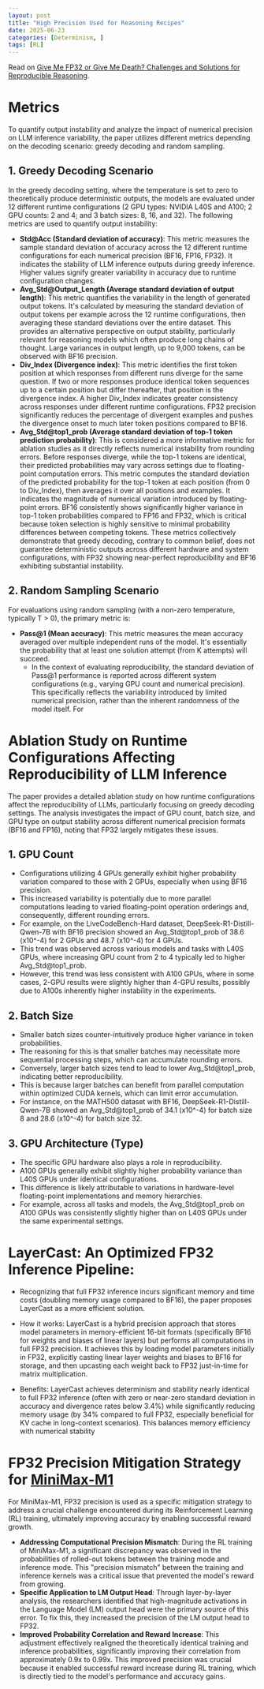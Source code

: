 ```yaml
---
layout: post
title: "High Precision Used for Reasoning Recipes"
date: 2025-06-23
categories: [Determinism, ]
tags: [RL]
---
```


Read on [Give Me FP32 or Give Me Death? Challenges and Solutions for Reproducible Reasoning](https://arxiv.org/pdf/2506.09501).


# Metrics
To quantify output instability and analyze the impact of numerical precision on LLM inference variability, the paper utilizes different metrics depending on the decoding scenario: greedy decoding and random sampling.

## 1. Greedy Decoding Scenario

In the greedy decoding setting, where the temperature is set to zero to theoretically produce deterministic outputs, the models are evaluated under 12 different runtime configurations (2 GPU types: NVIDIA L40S and A100; 2 GPU counts: 2 and 4; and 3 batch sizes: 8, 16, and 32). The following metrics are used to quantify output instability:
*   **Std@Acc (Standard deviation of accuracy)**: This metric measures the sample standard deviation of accuracy across the 12 different runtime configurations for each numerical precision (BF16, FP16, FP32). It indicates the stability of LLM inference outputs during greedy inference. Higher values signify greater variability in accuracy due to runtime configuration changes.
*   **Avg\_Std@Output\_Length (Average standard deviation of output length)**: This metric quantifies the variability in the length of generated output tokens. It's calculated by measuring the standard deviation of output tokens per example across the 12 runtime configurations, then averaging these standard deviations over the entire dataset. This provides an alternative perspective on output stability, particularly relevant for reasoning models which often produce long chains of thought. Large variances in output length, up to 9,000 tokens, can be observed with BF16 precision.
*   **Div\_Index (Divergence index)**: This metric identifies the first token position at which responses from different runs diverge for the same question. If two or more responses produce identical token sequences up to a certain position but differ thereafter, that position is the divergence index. A higher Div\_Index indicates greater consistency across responses under different runtime configurations. FP32 precision significantly reduces the percentage of divergent examples and pushes the divergence onset to much later token positions compared to BF16.
*   **Avg\_Std@top1\_prob (Average standard deviation of top-1 token prediction probability)**: This is considered a more informative metric for ablation studies as it directly reflects numerical instability from rounding errors. Before responses diverge, while the top-1 tokens are identical, their predicted probabilities may vary across settings due to floating-point computation errors. This metric computes the standard deviation of the predicted probability for the top-1 token at each position (from 0 to Div\_Index), then averages it over all positions and examples. It indicates the magnitude of numerical variation introduced by floating-point errors. BF16 consistently shows significantly higher variance in top-1 token probabilities compared to FP16 and FP32, which is critical because token selection is highly sensitive to minimal probability differences between competing tokens.
These metrics collectively demonstrate that greedy decoding, contrary to common belief, does not guarantee deterministic outputs across different hardware and system configurations, with FP32 showing near-perfect reproducibility and BF16 exhibiting substantial instability.

## 2. Random Sampling Scenario

For evaluations using random sampling (with a non-zero temperature, typically T > 0), the primary metric is:
*   **Pass@1 (Mean accuracy)**: This metric measures the mean accuracy averaged over multiple independent runs of the model. It's essentially the probability that at least one solution attempt (from K attempts) will succeed.
    *   In the context of evaluating reproducibility, the standard deviation of Pass@1 performance is reported across different system configurations (e.g., varying GPU count and numerical precision). This specifically reflects the variability introduced by limited numerical precision, rather than the inherent randomness of the model itself. For


# Ablation Study on Runtime Configurations Affecting Reproducibility of LLM Inference

The paper provides a detailed ablation study on how runtime configurations affect the reproducibility of LLMs, particularly focusing on greedy decoding settings. The analysis investigates the impact of GPU count, batch size, and GPU type on output stability across different numerical precision formats (BF16 and FP16), noting that FP32 largely mitigates these issues.

## 1. GPU Count

*   Configurations utilizing 4 GPUs generally exhibit higher probability variation compared to those with 2 GPUs, especially when using BF16 precision.
*   This increased variability is potentially due to more parallel computations leading to varied floating-point operation orderings and, consequently, different rounding errors.
*   For example, on the LiveCodeBench-Hard dataset, DeepSeek-R1-Distill-Qwen-7B with BF16 precision showed an Avg\_Std@top1\_prob of 38.6 (x10^-4) for 2 GPUs and 48.7 (x10^-4) for 4 GPUs.
*   This trend was observed across various models and tasks with L40S GPUs, where increasing GPU count from 2 to 4 typically led to higher Avg\_Std@top1\_prob.
*   However, this trend was less consistent with A100 GPUs, where in some cases, 2-GPU results were slightly higher than 4-GPU results, possibly due to A100s inherently higher instability in the experiments.

## 2. Batch Size

*   Smaller batch sizes counter-intuitively produce higher variance in token probabilities.
*   The reasoning for this is that smaller batches may necessitate more sequential processing steps, which can accumulate rounding errors.
*   Conversely, larger batch sizes tend to lead to lower Avg\_Std@top1\_prob, indicating better reproducibility.
*   This is because larger batches can benefit from parallel computation within optimized CUDA kernels, which can limit error accumulation.
*   For instance, on the MATH500 dataset with BF16, DeepSeek-R1-Distill-Qwen-7B showed an Avg\_Std@top1\_prob of 34.1 (x10^-4) for batch size 8 and 28.6 (x10^-4) for batch size 32.

## 3. GPU Architecture (Type)

*   The specific GPU hardware also plays a role in reproducibility.
*   A100 GPUs generally exhibit slightly higher probability variance than L40S GPUs under identical configurations.
*   This difference is likely attributable to variations in hardware-level floating-point implementations and memory hierarchies.
*   For example, across all tasks and models, the Avg\_Std@top1\_prob on A100 GPUs was consistently slightly higher than on L40S GPUs under the same experimental settings.

# LayerCast: An Optimized FP32 Inference Pipeline:

- Recognizing that full FP32 inference incurs significant memory and time costs (doubling memory usage compared to BF16), the paper proposes LayerCast as a more efficient solution.

- How it works: LayerCast is a hybrid precision approach that stores model parameters in memory-efficient 16-bit formats (specifically BF16 for weights and biases of linear layers) but performs all computations in full FP32 precision. It achieves this by loading model parameters initially in FP32, explicitly casting linear layer weights and biases to BF16 for storage, and then upcasting each weight back to FP32 just-in-time for matrix multiplication.

- Benefits: LayerCast achieves determinism and stability nearly identical to full FP32 inference (often with zero or near-zero standard deviation in accuracy and divergence rates below 3.4%) while significantly reducing memory usage (by 34% compared to full FP32, especially beneficial for KV cache in long-context scenarios). This balances memory efficiency with numerical stability


# FP32 Precision Mitigation Strategy for [MiniMax-M1](https://arxiv.org/pdf/2506.13585)

For MiniMax-M1, FP32 precision is used as a specific mitigation strategy to address a crucial challenge encountered during its Reinforcement Learning (RL) training, ultimately improving accuracy by enabling successful reward growth.

*   **Addressing Computational Precision Mismatch**: During the RL training of MiniMax-M1, a significant discrepancy was observed in the probabilities of rolled-out tokens between the training mode and inference mode. This "precision mismatch" between the training and inference kernels was a critical issue that prevented the model's reward from growing.
*   **Specific Application to LM Output Head**: Through layer-by-layer analysis, the researchers identified that high-magnitude activations in the Language Model (LM) output head were the primary source of this error. To fix this, they increased the precision of the LM output head to FP32.
*   **Improved Probability Correlation and Reward Increase**: This adjustment effectively realigned the theoretically identical training and inference probabilities, significantly improving their correlation from approximately 0.9x to 0.99x. This improved precision was crucial because it enabled successful reward increase during RL training, which is directly tied to the model's performance and accuracy gains.
